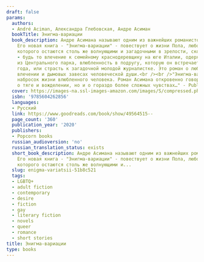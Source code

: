 ```yaml
---
draft: false
params:
  authors:
  - André Aciman, Александра Глебовская, Андре Асиман
  bookTitle: Энигма-вариации
  book_description: Андре Асимана называют одним из важнейших романистов современности.
    Его новая книга - "Энигма-вариации" - повествует о жизни Пола, любовные интересы
    которого остаются столь же волнующими и загадочными в зрелости, сколь и в юности,
    - будь то влечение к семейному краснодеревщику на юге Италии, одержимость теннисистом
    из Центрального парка, влюбленность в подругу, которую он встречает каждые четыре
    года, или страсть к загадочной молодой журналистке. Это роман о любви, обжигающем
    влечении и дымовых завесах человеческой души.<br /><br />"Энигма-вариации" - захватывающий
    набросок жизни влюбленного человека. Роман Асимана откровенно говорит не только
    о тяге и вожделении, но и о гораздо более сложных чувствах…" - Publishers Weekly
  cover: https://images-na.ssl-images-amazon.com/images/S/compressed.photo.goodreads.com/books/1576849390i/49564515.jpg
  isbn: '9785604262856'
  languages:
  - Русский
  link: https://www.goodreads.com/book/show/49564515--
  page_count: '360'
  publication_year: '2020'
  publishers:
  - Popcorn books
  russian_audioversion: 'no'
  russian_translation_status: exists
  short_book_description: Андре Асимана называют одним из важнейших романистов современности.
    Его новая книга - "Энигма-вариации" - повествует о жизни Пола, любовные интересы
    которого остаются столь же волнующими и...
  slug: enigma-variatsii-51b8c521
  tags:
  - LGBTQ+
  - adult fiction
  - contemporary
  - desire
  - fiction
  - gay
  - literary fiction
  - novels
  - queer
  - romance
  - short stories
title: Энигма-вариации
type: books
---
```

